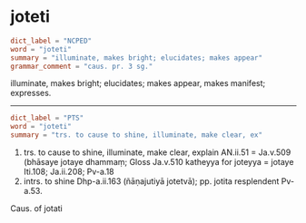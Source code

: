 # joteti

``` toml
dict_label = "NCPED"
word = "joteti"
summary = "illuminate, makes bright; elucidates; makes appear"
grammar_comment = "caus. pr. 3 sg."
```

illuminate, makes bright; elucidates; makes appear, makes manifest; expresses.

--------------------

``` toml
dict_label = "PTS"
word = "joteti"
summary = "trs. to cause to shine, illuminate, make clear, ex"
```

1. trs. to cause to shine, illuminate, make clear, explain AN.ii.51 = Ja.v.509 (bhāsaye jotaye dhammaṃ; Gloss Ja.v.510 katheyya for joteyya = jotaye Iti.108; Ja.ii.208; Pv\-a.18
2. intrs. to shine Dhp\-a.ii.163 (ñāṇajutiyā jotetvā); pp. jotita resplendent Pv\-a.53.

Caus. of jotati

